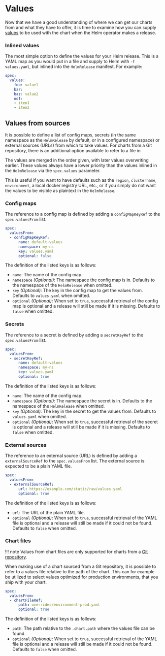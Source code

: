 # Values

Now that we have a good understanding of where we can get our charts from and
what they have to offer, it is time to examine how you can supply
[values](https://helm.sh/docs/glossary/#values-values-files-values-yaml) to
be used with the chart when the Helm operator makes a release.

### Inlined values

The most simple option to define the values for your Helm release. This is a
YAML map as you would put in a file and supply to Helm with `-f values.yaml`,
but inlined into the `HelmRelease` manifest. For example:

```yaml
spec:
  values:
    foo: value1
    bar:
    baz: value2
    oof:
    - item1
    - item2
```

## Values from sources

It is possible to define a list of config maps, secrets (in the same namespace
as the `HelmRelease` by default, or in a configured namespace) or external
sources (URLs) from which to take values. For charts from a Git
repository, there is an additional option available to refer to a file in

The values are merged in the order given, with later values overwriting
earlier. These values always have a lower priority than the values
inlined in the `HelmRelease` via the `spec.values` parameter.

This is useful if you want to have defaults such as the `region`,
`clustername`, `environment`, a local docker registry URL, etc., or if you
simply do not want the values to be visible as plaintext in the `HelmRelease`.

### Config maps

The reference to a config map is defined by adding a `configMapKeyRef` to the
`spec.valuesFrom` list.

```yaml
spec:
  valuesFrom:
  - configMapKeyRef:
      name: default-values
      namespace: my-ns
      key: values.yaml
      optional: false
```

The definition of the listed keys is as follows:

- `name`: The name of the config map.
- `namespace` _(Optional)_: The namespace the config map is in. Defaults to the
  namespace of the `HelmRelease` when omitted.
- `key` _(Optional)_: The key in the config map to get the values from.
  Defaults to `values.yaml` when omitted.
- `optional` _(Optional)_: When set to `true`, successful retrieval of the
  config map is optional and a release will still be made if it is missing.
  Defaults to `false` when omitted.

### Secrets

The reference to a secret is defined by adding a `secretKeyRef` to the
`spec.valuesFrom` list.

```yaml
spec:
  valuesFrom:
  - secretKeyRef:
      name: default-values
      namespace: my-ns
      key: values.yaml
      optional: true
```

The definition of the listed keys is as follows:

- `name`: The name of the config map.
- `namespace` _(Optional)_: The namespace the secret is in. Defaults to the
  namespace of the `HelmRelease` when omitted.
- `key` _(Optional)_: The key in the secret to get the values from.
  Defaults to `values.yaml` when omitted.
- `optional` _(Optional)_: When set to `true`, successful retrieval of the
  secret is optional and a release will still be made if it is missing.
  Defaults to `false` when omitted.

### External sources

The reference to an external source (URL) is defined by adding a
`externalSourceRef` to the `spec.valuesFrom` list. The external
source is expected to be a plain YAML file.

```yaml
spec:
  valuesFrom:
  - externalSourceRef:
      url: https://example.com/static/raw/values.yaml
      optional: true
```

The definition of the listed keys is as follows:

- `url`: The URL of the plain YAML file.
- `optional` _(Optional)_: When set to `true`, successful retrieval of the
  YAML file is optional and a release will still be made if it could not be
  found. Defaults to `false` when omitted.

### Chart files

!!! note
         Values from chart files are only supported for charts from a [Git
         repository](chart-sources.md#git-repositories).

When making use of a chart sourced from a Git repository, it is possible to
refer to a values file relative to the path of the chart. This can for example
be utilized to select values optimized for production environments, that you ship
with your chart.

```yaml
spec:
  valuesFrom:
  - chartFileRef:
      path: overrides/environment-prod.yaml
      optional: true
```

The definition of the listed keys is as follows:

- `path`: The path relative to the `.chart.path` where the values file can be
  found.
- `optional` _(Optional)_: When set to `true`, successful retrieval of the
  YAML file is optional and a release will still be made if it could not be
  found. Defaults to `false` when omitted.
